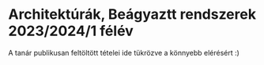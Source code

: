 # Architektúrák, Beágyaztt rendszerek 2023/2024/1 félév

A tanár publikusan feltöltött tételei ide tükrözve a könnyebb elérésért :)
